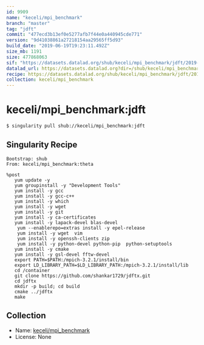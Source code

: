 ```yaml
---
id: 9909
name: "keceli/mpi_benchmark"
branch: "master"
tag: "jdft"
commit: "477ecd3b13ef0e5277afb7f44e0a440945cde771"
version: "9d41038861a27218154aa29565ff5d93"
build_date: "2019-06-19T19:23:11.492Z"
size_mb: 1191
size: 477868063
sif: "https://datasets.datalad.org/shub/keceli/mpi_benchmark/jdft/2019-06-19-477ecd3b-9d410388/9d41038861a27218154aa29565ff5d93.simg"
datalad_url: https://datasets.datalad.org?dir=/shub/keceli/mpi_benchmark/jdft/2019-06-19-477ecd3b-9d410388/
recipe: https://datasets.datalad.org/shub/keceli/mpi_benchmark/jdft/2019-06-19-477ecd3b-9d410388/Singularity
collection: keceli/mpi_benchmark
---
```


# keceli/mpi_benchmark:jdft

```bash
$ singularity pull shub://keceli/mpi_benchmark:jdft
```

## Singularity Recipe

```singularity
Bootstrap: shub
From: keceli/mpi_benchmark:theta

%post
   yum update -y
   yum groupinstall -y "Development Tools"
   yum install -y gcc
   yum install -y gcc-c++
   yum install -y which
   yum install -y wget
   yum install -y git
   yum install -y ca-certificates
   yum install -y lapack-devel blas-devel
    yum --enablerepo=extras install -y epel-release
    yum install -y wget  vim 
    yum install -y openssh-clients zip 
    yum install -y python-devel python-pip  python-setuptools
   yum install -y cmake
   yum install -y gsl-devel fftw-devel	
   export PATH=$PATH:/mpich-3.2.1/install/bin
   export LD_LIBRARY_PATH=$LD_LIBRARY_PATH:/mpich-3.2.1/install/lib
   cd /container
   git clone https://github.com/shankar1729/jdftx.git
   cd jdftx
   mkdir -p build; cd build
   cmake ../jdftx
   make
```

## Collection

 - Name: [keceli/mpi_benchmark](https://github.com/keceli/mpi_benchmark)
 - License: None

